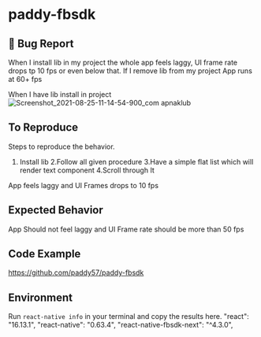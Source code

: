 # paddy-fbsdk

## 🐛 Bug Report

  When I install lib in my project the whole app feels laggy, UI frame rate drops tp 10 fps or even below that. 
  If I remove lib from my project App runs at 60+ fps 
  
  When I have lib install in project 
![Screenshot_2021-08-25-11-14-54-900_com apnaklub](https://user-images.githubusercontent.com/22058036/130914456-f3c35e0c-3f02-4ac6-9505-0c2946c320a7.jpg)


## To Reproduce

  Steps to reproduce the behavior.
  1. Install lib 
  2.Follow all given procedure 
  3.Have a simple flat list which will render text component 
  4.Scroll through It
  
  App feels laggy and UI Frames drops to 10 fps


## Expected Behavior

 App Should not feel laggy and UI Frame rate should be more than 50 fps


## Code Example

https://github.com/paddy57/paddy-fbsdk


## Environment

  Run `react-native info` in your terminal and copy the results here.
    "react": "16.13.1",
    "react-native": "0.63.4",
    "react-native-fbsdk-next": "^4.3.0",

